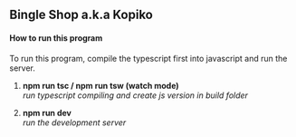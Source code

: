 ## Bingle Shop a.k.a Kopiko

#### How to run this program

To run this program, compile the typescript first into javascript and run the server.

1. **npm run tsc / npm run tsw (watch mode)**\
   _run typescript compiling and create js version in build folder_

2. **npm run dev**\
   _run the development server_
